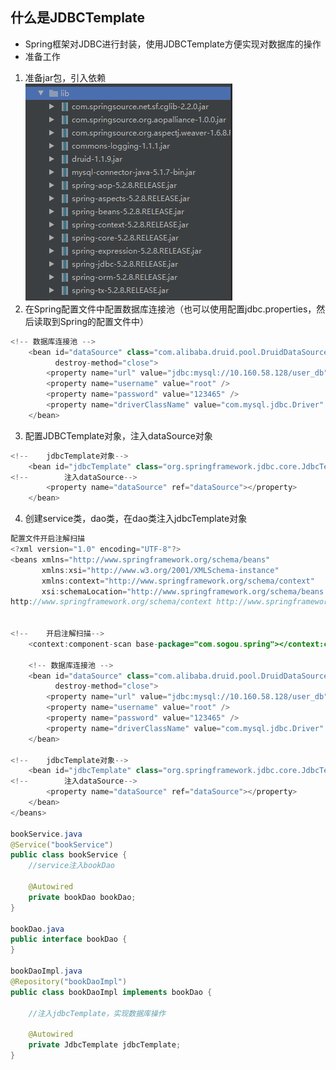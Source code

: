 ## 什么是JDBCTemplate  
+ Spring框架对JDBC进行封装，使用JDBCTemplate方便实现对数据库的操作  
+ 准备工作  
1. 准备jar包，引入依赖  
![title](https://raw.githubusercontent.com/liujinxi931204/image/master/gitnote/2020/09/20/1600611409859-1600611409920.png)  
2. 在Spring配置文件中配置数据库连接池（也可以使用配置jdbc.properties，然后读取到Spring的配置文件中）  
```java
<!-- 数据库连接池 -->
    <bean id="dataSource" class="com.alibaba.druid.pool.DruidDataSource"
          destroy-method="close">
        <property name="url" value="jdbc:mysql://10.160.58.128/user_db" />
        <property name="username" value="root" />
        <property name="password" value="123465" />
        <property name="driverClassName" value="com.mysql.jdbc.Driver" />
    </bean>
```  
3. 配置JDBCTemplate对象，注入dataSource对象  
```java
<!--    jdbcTemplate对象-->
    <bean id="jdbcTemplate" class="org.springframework.jdbc.core.JdbcTemplate">
<!--        注入dataSource-->
        <property name="dataSource" ref="dataSource"></property>
    </bean>
```  
4. 创建service类，dao类，在dao类注入jdbcTemplate对象  
```java
配置文件开启注解扫描  
<?xml version="1.0" encoding="UTF-8"?>
<beans xmlns="http://www.springframework.org/schema/beans"
       xmlns:xsi="http://www.w3.org/2001/XMLSchema-instance"
       xmlns:context="http://www.springframework.org/schema/context"
       xsi:schemaLocation="http://www.springframework.org/schema/beans http://www.springframework.org/schema/beans/spring-beans.xsd
http://www.springframework.org/schema/context http://www.springframework.org/schema/context/spring-context.xsd">


<!--    开启注解扫描-->
    <context:component-scan base-package="com.sogou.spring"></context:component-scan>

    <!-- 数据库连接池 -->
    <bean id="dataSource" class="com.alibaba.druid.pool.DruidDataSource"
          destroy-method="close">
        <property name="url" value="jdbc:mysql://10.160.58.128/user_db" />
        <property name="username" value="root" />
        <property name="password" value="123465" />
        <property name="driverClassName" value="com.mysql.jdbc.Driver" />
    </bean>

<!--    jdbcTemplate对象-->
    <bean id="jdbcTemplate" class="org.springframework.jdbc.core.JdbcTemplate">
<!--        注入dataSource-->
        <property name="dataSource" ref="dataSource"></property>
    </bean>
</beans>

bookService.java
@Service("bookService")
public class bookService {
    //service注入bookDao

    @Autowired
    private bookDao bookDao;
}

bookDao.java
public interface bookDao {
}

bookDaoImpl.java
@Repository("bookDaoImpl")
public class bookDaoImpl implements bookDao {

    //注入jdbcTemplate，实现数据库操作

    @Autowired
    private JdbcTemplate jdbcTemplate;
}

```